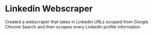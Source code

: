 # Linkedin Webscraper
 Created a webscraper that takes in Linkedin URLs scraped from Google Chrome Search and then scrapes every Linkedin profile information
